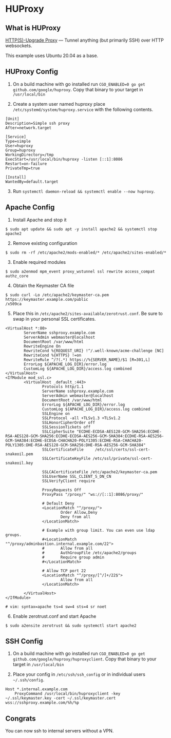 # HUProxy

## What is HUProxy

[HTTP(S)-Upgrade Proxy](https://github.com/google/huproxy) — Tunnel anything
(but primarily SSH) over HTTP websockets.

This example uses Ubuntu 20.04 as a base.

## HUProxy Config

1. On a build machine with go installed run 
```CGO_ENABLED=0 go get github.com/google/huproxy```. Copy that binary to your
target in ```/usr/local/bin```

2. Create a system user named huproxy place
```/etc/systemd/system/huproxy.service``` with the following contents.

```
[Unit]
Description=Simple ssh proxy
After=network.target

[Service]
Type=simple
User=huproxy
Group=huproxy
WorkingDirectory=/tmp
ExecStart=/usr/local/bin/huproxy -listen [::1]:8086
Restart=on-failure
PrivateTmp=true

[Install]
WantedBy=default.target
```

3. Run ```systemctl daemon-reload && systemctl enable --now huproxy```.

## Apache Config

1. Install Apache and stop it

```
$ sudo apt update && sudo apt -y install apache2 && systemctl stop apache2
```

2. Remove existing configuration

```
$ sudo rm -rf /etc/apache2/mods-enabled/* /etc/apache2/sites-enabled/*
```

3. Enable required modules

```
$ sudo a2enmod mpm_event proxy_wstunnel ssl rewrite access_compat authz_core

```

4. Obtain the Keymaster CA file

```
$ sudo curl -Lo /etc/apache2/keymaster-ca.pem https://keymaster.example.com/public
/x509ca
```

5. Place this in ```/etc/apache2/sites-available/zerotrust.conf```. Be sure to
swap in your personal SSL certificates.

```
<VirtualHost *:80>
        ServerName sshproxy.example.com
        ServerAdmin webmaster@localhost
        DocumentRoot /var/www/html
        RewriteEngine On
        RewriteCond %{REQUEST_URI} !^/.well-known/acme-challenge [NC]
        RewriteCond %{HTTPS} !=on
        RewriteRule ^/?(.*) https://%{SERVER_NAME}/$1 [R=301,L]
        ErrorLog ${APACHE_LOG_DIR}/error.log
        CustomLog ${APACHE_LOG_DIR}/access.log combined
</VirtualHost>
<IfModule mod_ssl.c>
        <VirtualHost _default_:443>
                Protocols http/1.1
                ServerName sshproxy.example.com
                ServerAdmin webmaster@localhost
                DocumentRoot /var/www/html
                ErrorLog ${APACHE_LOG_DIR}/error.log
                CustomLog ${APACHE_LOG_DIR}/access.log combined
                SSLEngine on
                SSLProtocol -all +TLSv1.3 +TLSv1.2
                SSLHonorCipherOrder off
                SSLSessionTickets off
                SSLCipherSuite "ECDHE-ECDSA-AES128-GCM-SHA256:ECDHE-RSA-AES128-GCM-SHA256:ECDHE-ECDSA-AES256-GCM-SHA384:ECDHE-RSA-AES256-GCM-SHA384:ECDHE-ECDSA-CHACHA20-POLY1305:ECDHE-RSA-CHACHA20-POLY1305:DHE-RSA-AES128-GCM-SHA256:DHE-RSA-AES256-GCM-SHA384"
                SSLCertificateFile     /etc/ssl/certs/ssl-cert-snakeoil.pem
                SSLCertificateKeyFile /etc/ssl/private/ssl-cert-snakeoil.key

                SSLCACertificateFile /etc/apache2/keymaster-ca.pem
                SSLUserName SSL_CLIENT_S_DN_CN
                SSLVerifyClient require

                ProxyRequests Off
                ProxyPass "/proxy/" "ws://[::1]:8086/proxy/"

                # Default Deny
                <LocationMatch "^/proxy/">
                        Order Allow,Deny
                        Deny from all
                </LocationMatch>

                # Example with group limit. You can even use ldap groups.
                #<LocationMatch "^/proxy/adminbastion.internal.example.com/22">
                #       Allow from all
                #       AuthGroupFile /etc/apache2/groups
                #       Require group admin
                #</LocationMatch>

                # Allow TCP port 22
                <LocationMatch "^/proxy/[^/]+/22$">
                        Allow from all
                </LocationMatch>

        </VirtualHost>
</IfModule>

# vim: syntax=apache ts=4 sw=4 sts=4 sr noet
```

6. Enable zerotrust.conf and start Apache

```
$ sudo a2ensite zerotrust && sudo systemctl start apache2
```

## SSH Config

1. On a build machine with go installed run 
```CGO_ENABLED=0 go get github.com/google/huproxy/huproxyclient```. Copy that binary to your
target in ```/usr/local/bin```

2. Place your config in ```/etc/ssh/ssh_config``` or in individual users ```~/.ssh/config```.

```
Host *.internal.example.com
    ProxyCommand /usr/local/bin/huproxyclient -key ~/.ssl/keymaster.key -cert ~/.ssl/keymaster.cert wss://sshproxy.example.com/%h/%p  
```

## Congrats
You can now ssh to internal servers without a VPN.
